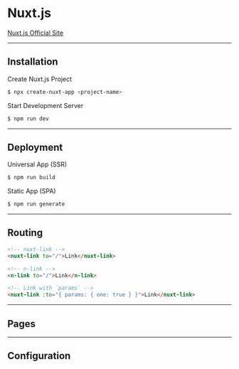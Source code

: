# Nuxt.js

[Nuxt.js Official Site](https://nuxtjs.org)

---

## Installation

Create Nuxt.js Project
```bash
$ npx create-nuxt-app <project-name>
```

Start Development Server
```bash
$ npm run dev
```

---

## Deployment
Universal App (SSR)
```bash
$ npm run build
```

Static App (SPA)
```bash
$ npm run generate
```

---

## Routing
```html
<!-- nuxt-link -->
<nuxt-link to="/">Link</nuxt-link>

<!-- n-link -->
<n-link to="/">Link</n-link>

<!-- Link with `params` -->
<nuxt-link :to="{ params: { one: true } }">Link</nuxt-link>
```

---

## Pages

---

## Configuration
